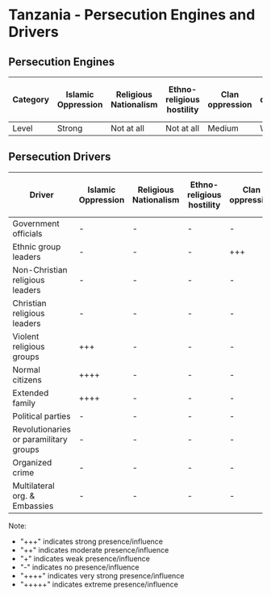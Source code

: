 # Tanzania - Persecution Engines and Drivers

## Persecution Engines

| Category | Islamic Oppression | Religious Nationalism | Ethno-religious hostility | Clan oppression | Christian denominational oppression | Communist and post-Communist oppression | Secular intolerance | Dictatorial paranoia | Organized corruption and crime |
|----------|-------------------|----------------------|---------------------------|-----------------|-------------------------------------|------------------------------------------|---------------------|---------------------|------------------------------|
| Level | Strong | Not at all | Not at all | Medium | Weak | Not at all | Very weak | Medium | Weak |

## Persecution Drivers

| Driver | Islamic Oppression | Religious Nationalism | Ethno-religious hostility | Clan oppression | Christian denominational oppression | Communist and post-Communist oppression | Secular intolerance | Dictatorial paranoia | Organized corruption and crime |
|--------|-------------------|----------------------|---------------------------|-----------------|-------------------------------------|------------------------------------------|---------------------|---------------------|------------------------------|
| Government officials | - | - | - | - | - | - | + | +++ | - |
| Ethnic group leaders | - | - | - | +++ | - | - | - | - | - |
| Non-Christian religious leaders | - | - | - | - | - | - | - | - | - |
| Christian religious leaders | - | - | - | - | ++ | - | - | - | - |
| Violent religious groups | +++ | - | - | - | - | - | - | - | - |
| Normal citizens | ++++ | - | - | - | - | - | - | - | - |
| Extended family | ++++ | - | - | - | - | - | - | - | - |
| Political parties | - | - | - | - | - | - | - | ++ | - |
| Revolutionaries or paramilitary groups | - | - | - | - | - | - | - | - | - |
| Organized crime | - | - | - | - | - | - | - | - | + |
| Multilateral org. & Embassies | - | - | - | - | - | - | - | - | - |

Note: 
- "+++" indicates strong presence/influence
- "++" indicates moderate presence/influence
- "+" indicates weak presence/influence
- "-" indicates no presence/influence
- "++++" indicates very strong presence/influence
- "+++++" indicates extreme presence/influence